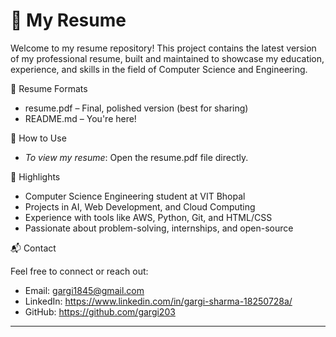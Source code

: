 # 💼 My Resume

Welcome to my resume repository! This project contains the latest version of my professional resume, built and maintained to showcase my education, experience, and skills in the field of Computer Science and Engineering.

📄 Resume Formats
- resume.pdf – Final, polished version (best for sharing)
- README.md – You're here!

  
🔧 How to Use
- *To view my resume*: Open the resume.pdf file directly.


📌 Highlights
- Computer Science Engineering student at VIT Bhopal
- Projects in AI, Web Development, and Cloud Computing
- Experience with tools like AWS, Python, Git, and HTML/CSS
- Passionate about problem-solving, internships, and open-source


📬 Contact

Feel free to connect or reach out:

- Email: gargi1845@gmail.com 
- LinkedIn: https://www.linkedin.com/in/gargi-sharma-18250728a/
- GitHub: https://github.com/gargi203

---

